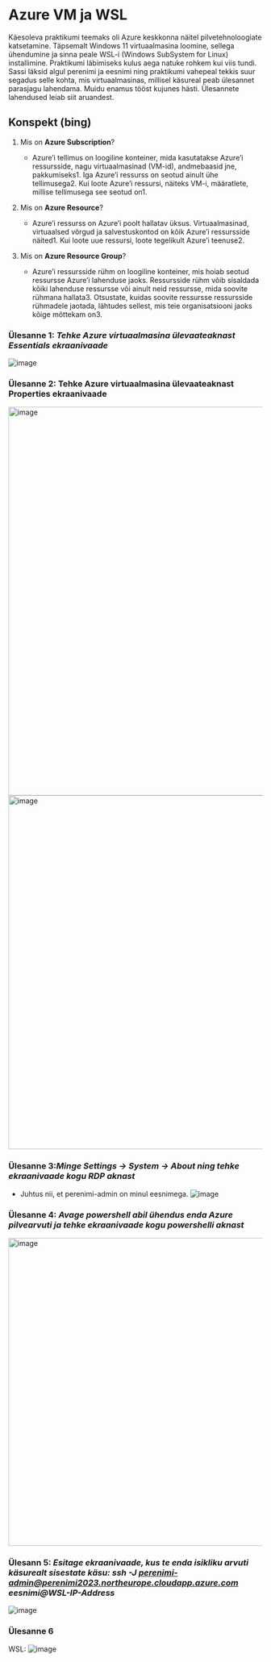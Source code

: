 # Azure VM ja WSL

Käesoleva praktikumi teemaks oli Azure keskkonna näitel pilvetehnoloogiate katsetamine. 
Täpsemalt Windows 11 virtuaalmasina loomine, sellega ühendumine ja sinna peale WSL-i (Windows SubSystem for Linux) installimine.
Praktikumi läbimiseks kulus aega natuke rohkem kui viis tundi.
Sassi läksid algul perenimi ja eesnimi ning praktikumi vahepeal tekkis suur segadus selle kohta, mis virtuaalmasinas, millisel käsureal peab ülesannet parasjagu lahendama. Muidu enamus tööst kujunes hästi. Ülesannete lahendused leiab siit aruandest.


## Konspekt (bing)
1. Mis on **Azure Subscription**?
   *  Azure’i tellimus on loogiline konteiner, mida kasutatakse Azure’i ressursside, nagu virtuaalmasinad (VM-id), andmebaasid jne, pakkumiseks1.
     Iga Azure’i ressurss on seotud ainult ühe tellimusega2.
     Kui loote Azure’i ressursi, näiteks VM-i, määratlete, millise tellimusega see seotud on1.

3. Mis on **Azure Resource**?
   *  Azure’i ressurss on Azure’i poolt hallatav üksus.
     Virtuaalmasinad, virtuaalsed võrgud ja salvestuskontod on kõik Azure’i ressursside näited1.
     Kui loote uue ressursi, loote tegelikult Azure’i teenuse2.

5. Mis on **Azure Resource Group**?
   *  Azure’i ressursside rühm on loogiline konteiner, mis hoiab seotud ressursse Azure’i lahenduse jaoks.
     Ressursside rühm võib sisaldada kõiki lahenduse ressursse või ainult neid ressursse, mida soovite rühmana hallata3.
     Otsustate, kuidas soovite ressursse ressursside rühmadele jaotada, lähtudes sellest, mis teie organisatsiooni jaoks kõige mõttekam on3.

### Ülesanne 1: _Tehke Azure virtuaalmasina ülevaateaknast Essentials ekraanivaade_

![image](https://github.com/riikaseeba/opsys2023/assets/144622934/b2209857-8ea2-49a8-a8f4-d04791ec91b7)

### Ülesanne 2: Tehke Azure virtuaalmasina ülevaateaknast Properties ekraanivaade

<img width="771" alt="image" src="https://github.com/riikaseeba/opsys2023/assets/144622934/68b3cff3-7814-4997-a574-4b0293c53b56">
<img width="702" alt="image" src="https://github.com/riikaseeba/opsys2023/assets/144622934/1d6554c9-b267-46da-b188-0b85502d8bad">

### Ülesanne 3:_Minge Settings -> System -> About ning tehke ekraanivaade kogu RDP aknast_

  *  Juhtus nii, et perenimi-admin on minul eesnimega.
![image](https://github.com/riikaseeba/opsys2023/assets/144622934/3454f1cb-a48c-4831-a889-cc2429b5d674)

### Ülesanne 4: _Avage powershell abil ühendus enda Azure pilvearvuti ja tehke ekraanivaade kogu powershelli aknast_

<img width="611" alt="image" src="https://github.com/riikaseeba/opsys2023/assets/144622934/f4bc0b74-cf63-4e1c-a199-eeee1eb6490d">

### Ülesann 5: _Esitage ekraanivaade, kus te enda isikliku arvuti käsurealt sisestate käsu: ssh -J perenimi-admin@perenimi2023.northeurope.cloudapp.azure.com eesnimi@WSL-IP-Address_

![image](https://github.com/riikaseeba/opsys2023/assets/144622934/425792ca-ca4a-4316-9dc3-d883acfa2868)

### Ülesanne 6

WSL:
![image](https://github.com/riikaseeba/opsys2023/assets/144622934/d8599592-342c-4589-a893-1a9b6fbf785b)



